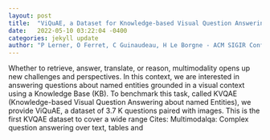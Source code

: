 ```yaml
---
layout: post
title:  "ViQuAE, a Dataset for Knowledge-based Visual Question Answering about Named Entities"
date:   2022-05-10 03:22:04 -0400
categories: jekyll update
author: "P Lerner, O Ferret, C Guinaudeau, H Le Borgne - ACM SIGIR Conference on , 2022"
---
```

Whether to retrieve, answer, translate, or reason, multimodality opens up new challenges and perspectives. In this context, we are interested in answering questions about named entities grounded in a visual context using a Knowledge Base (KB). To benchmark this task, called KVQAE (Knowledge-based Visual Question Answering about named Entities), we provide ViQuAE, a dataset of 3.7 K questions paired with images. This is the first KVQAE dataset to cover a wide range Cites: Multimodalqa: Complex question answering over text, tables and
